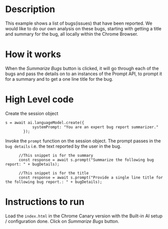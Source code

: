 # Description
This example shows a list of bugs(issues) that have been reported. We would like to do our own analysis on these bugs, starting with getting a title and summary for the bug, all locally within the Chrome Browser.

# How it works
When the *Summarize Bugs* button is clicked, it will go through each of the bugs and pass the details on to an instances of the Prompt API, to prompt it for a summary and to get a one line title for the bug. 

# High Level code

Create the session object
```
s = await ai.languageModel.create({
            systemPrompt: "You are an expert bug report summarizer."
        });
```

Invoke the `prompt` function on the session object. The prompt passes in the `bug details` i.e. the text reported by the user in the bug.
```
      //This snippet is for the summary
      const response = await s.prompt("Summarize the following bug report: " + bugDetails);

      //This snippet is for the title
      const response = await s.prompt("Provide a single line title for the following bug report.: " + bugDetails);

```

# Instructions to run
Load the `index.html` in the Chrome Canary version with the Built-in AI setup / configuration done. Click on *Summarize Bugs* button. 

